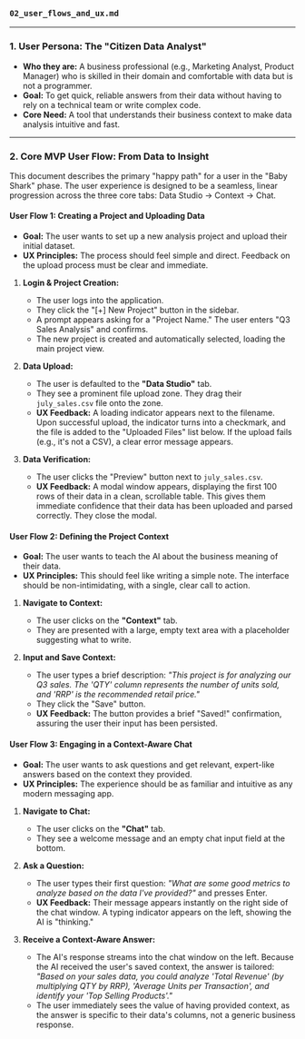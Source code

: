 ### **`02_user_flows_and_ux.md`**

---

### **1. User Persona: The "Citizen Data Analyst"**

- **Who they are:** A business professional (e.g., Marketing Analyst, Product Manager) who is skilled in their domain and comfortable with data but is not a programmer.
- **Goal:** To get quick, reliable answers from their data without having to rely on a technical team or write complex code.
- **Core Need:** A tool that understands their business context to make data analysis intuitive and fast.

---

### **2. Core MVP User Flow: From Data to Insight**

This document describes the primary "happy path" for a user in the "Baby Shark" phase. The user experience is designed to be a seamless, linear progression across the three core tabs: Data Studio -> Context -> Chat.

#### **User Flow 1: Creating a Project and Uploading Data**

- **Goal:** The user wants to set up a new analysis project and upload their initial dataset.
- **UX Principles:** The process should feel simple and direct. Feedback on the upload process must be clear and immediate.

1.  **Login & Project Creation:**

    - The user logs into the application.
    - They click the "[+] New Project" button in the sidebar.
    - A prompt appears asking for a "Project Name." The user enters "Q3 Sales Analysis" and confirms.
    - The new project is created and automatically selected, loading the main project view.

2.  **Data Upload:**

    - The user is defaulted to the **"Data Studio"** tab.
    - They see a prominent file upload zone. They drag their `july_sales.csv` file onto the zone.
    - **UX Feedback:** A loading indicator appears next to the filename. Upon successful upload, the indicator turns into a checkmark, and the file is added to the "Uploaded Files" list below. If the upload fails (e.g., it's not a CSV), a clear error message appears.

3.  **Data Verification:**
    - The user clicks the "Preview" button next to `july_sales.csv`.
    - **UX Feedback:** A modal window appears, displaying the first 100 rows of their data in a clean, scrollable table. This gives them immediate confidence that their data has been uploaded and parsed correctly. They close the modal.

#### **User Flow 2: Defining the Project Context**

- **Goal:** The user wants to teach the AI about the business meaning of their data.
- **UX Principles:** This should feel like writing a simple note. The interface should be non-intimidating, with a single, clear call to action.

1.  **Navigate to Context:**

    - The user clicks on the **"Context"** tab.
    - They are presented with a large, empty text area with a placeholder suggesting what to write.

2.  **Input and Save Context:**
    - The user types a brief description: _"This project is for analyzing our Q3 sales. The 'QTY' column represents the number of units sold, and 'RRP' is the recommended retail price."_
    - They click the "Save" button.
    - **UX Feedback:** The button provides a brief "Saved!" confirmation, assuring the user their input has been persisted.

#### **User Flow 3: Engaging in a Context-Aware Chat**

- **Goal:** The user wants to ask questions and get relevant, expert-like answers based on the context they provided.
- **UX Principles:** The experience should be as familiar and intuitive as any modern messaging app.

1.  **Navigate to Chat:**

    - The user clicks on the **"Chat"** tab.
    - They see a welcome message and an empty chat input field at the bottom.

2.  **Ask a Question:**

    - The user types their first question: _"What are some good metrics to analyze based on the data I've provided?"_ and presses Enter.
    - **UX Feedback:** Their message appears instantly on the right side of the chat window. A typing indicator appears on the left, showing the AI is "thinking."

3.  **Receive a Context-Aware Answer:**
    - The AI's response streams into the chat window on the left. Because the AI received the user's saved context, the answer is tailored: _"Based on your sales data, you could analyze 'Total Revenue' (by multiplying QTY by RRP), 'Average Units per Transaction', and identify your 'Top Selling Products'."_
    - The user immediately sees the value of having provided context, as the answer is specific to their data's columns, not a generic business response.
